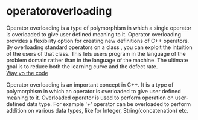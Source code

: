 # operatoroverloading
Operator overloading is a type of polymorphism in which a single operator is overloaded to give user defined meaning to it. Operator overloading provides a flexibility option for creating new definitions of C++ operators. 
By overloading standard operators on a class , you can exploit the intuition of the users of that class. This lets users program in the language of the problem domain rather than in the language of the machine.
The ultimate goal is to reduce both the learning curve and the defect rate.<br/>
[Way yo the code](https://github.com/ASTHA193/operatoroverloading/blob/master/operatoroverloading)


Operator overloading is an important concept in C++. It is a type of polymorphism in which an operator is overloaded to give user defined meaning to it. Overloaded operator is used to perform operation on user-defined data type. For example '+' operator can be overloaded to perform addition on various data types, like for Integer, String(concatenation) etc.


